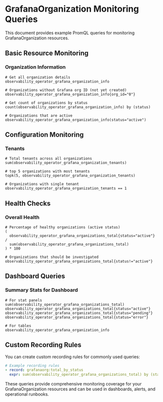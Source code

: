 # GrafanaOrganization Monitoring Queries

This document provides example PromQL queries for monitoring GrafanaOrganization resources.

## Basic Resource Monitoring

### Organization Information
```promql
# Get all organization details
observability_operator_grafana_organization_info

# Organizations without Grafana org ID (not yet created)
observability_operator_grafana_organization_info{org_id="0"}

# Get count of organizations by status
count(observability_operator_grafana_organization_info) by (status)

# Organizations that are active
observability_operator_grafana_organization_info(status="active")
```

## Configuration Monitoring

### Tenants
```promql
# Total tenants across all organizations
sum(observability_operator_grafana_organization_tenants)

# top 5 organizations with most tenants
topk(5, observability_operator_grafana_organization_tenants)

# Organizations with single tenant
observability_operator_grafana_organization_tenants == 1
```

## Health Checks

### Overall Health
```promql
# Percentage of healthy organizations (active status)
(
  observability_operator_grafana_organizations_total{status="active"} /
  sum(observability_operator_grafana_organizations_total)
) * 100

# Organizations that should be investigated
observability_operator_grafana_organizations_total{status!="active"}
```

## Dashboard Queries

### Summary Stats for Dashboard
```promql
# For stat panels
sum(observability_operator_grafana_organizations_total)
observability_operator_grafana_organizations_total{status="active"}
observability_operator_grafana_organizations_total{status="pending"}
observability_operator_grafana_organizations_total{status="error"}

# For tables
observability_operator_grafana_organization_info
```

## Custom Recording Rules

You can create custom recording rules for commonly used queries:

```yaml
# Example recording rules
- record: grafanaorg:total_by_status
  expr: sum(observability_operator_grafana_organizations_total) by (status)
```

These queries provide comprehensive monitoring coverage for your GrafanaOrganization resources and can be used in dashboards, alerts, and operational runbooks.
